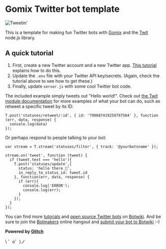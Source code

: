 Gomix Twitter bot template 
===================================

![Tweetin'](https://cdn.gomix.com/4032b241-bff8-473e-aa6b-eb0c92a4bd06%2Ftweeting.gif)


This is a template for making fun Twitter bots with [Gomix](https://gomix.com/) and the [Twit](https://github.com/ttezel/twit) node.js library. 

  
## A quick tutorial

1. First, create a new Twitter account and a new Twitter app. [This tutorial](https://botwiki.org/tutorials/make-an-image-posting-twitter-bot/#creating-a-twitter-app) explains how to do this.
2. Update the `.env` file with your Twitter API key/secrets. (Again, check the tutorial above to see how to get these.)
3. Finally, update `server.js` with some cool Twitter bot code.

The included example simply tweets out "Hello world!". Check out [the Twit module documentation](https://github.com/ttezel/twit) for more examples of what your bot can do, such as retweet a specific tweet by its ID:


```
T.post('statuses/retweet/:id', { id: '799687419259797504' }, function (err, data, response) {
  console.log(data)
});
```

Or perhaps respond to people talking to your bot:

```
var stream = T.stream('statuses/filter', { track: '@yourbotsname' });

stream.on('tweet', function (tweet) {
  if (tweet.text === 'hello'){
    T.post('statuses/update',{
      status: 'hello there 👋',
      in_reply_to_status_id: tweet.id
    }, function(err, data, response) {
      if (err){
        console.log('ERROR');
        console.log(err);          
      }
    });
  }
});

```

You can find more [tutorials](https://botwiki.org/tag/twitter+bot+opensource+nodejs/) and [open source Twitter bots](https://botwiki.org/tutorials/twitterbots/#tutorials-nodejs) on [Botwiki](https://botwiki.org). And be sure to join the [Botmakers](https://botmakers.org/) online hangout and [submit your bot to Botwiki](https://botwiki.org/submit-your-bot) :-)


**Powered by [Glitch](https://glitch.com)**

\ ゜o゜)ノ

